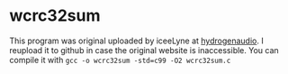 # wcrc32sum
This program was original uploaded by iceeLyne at [hydrogenaudio](https://hydrogenaud.io/index.php/topic,102787.0.html). I reupload it to github in case the original website is inaccessible.
You can compile it with `gcc -o wcrc32sum -std=c99 -O2 wcrc32sum.c`
